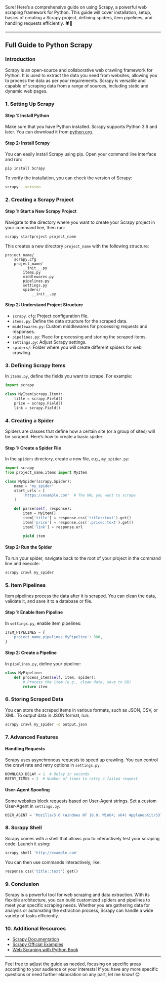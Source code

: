 Sure! Here’s a comprehensive guide on using Scrapy, a powerful web scraping framework for Python. This guide will cover installation, setup, basics of creating a Scrapy project, defining spiders, item pipelines, and handling requests efficiently. 🕷️🐍

---

## Full Guide to Python Scrapy

### Introduction
Scrapy is an open-source and collaborative web crawling framework for Python. It is used to extract the data you need from websites, allowing you to process the data as per your requirements. Scrapy is versatile and capable of scraping data from a range of sources, including static and dynamic web pages.

### 1. Setting Up Scrapy

#### Step 1: Install Python
Make sure that you have Python installed. Scrapy supports Python 3.6 and later. You can download it from [python.org](https://www.python.org/downloads/).

#### Step 2: Install Scrapy
You can easily install Scrapy using pip. Open your command line interface and run:

```bash
pip install Scrapy
```

To verify the installation, you can check the version of Scrapy:

```bash
scrapy --version
```

### 2. Creating a Scrapy Project

#### Step 1: Start a New Scrapy Project
Navigate to the directory where you want to create your Scrapy project in your command line, then run:

```bash
scrapy startproject project_name
```

This creates a new directory `project_name` with the following structure:
```
project_name/
    scrapy.cfg
    project_name/
        __init__.py
        items.py
        middlewares.py
        pipelines.py
        settings.py
        spiders/
            __init__.py
```

#### Step 2: Understand Project Structure
- `scrapy.cfg`: Project configuration file.
- `items.py`: Define the data structure for the scraped data.
- `middlewares.py`: Custom middlewares for processing requests and responses.
- `pipelines.py`: Place for processing and storing the scraped items.
- `settings.py`: Adjust Scrapy settings.
- `spiders/`: Folder where you will create different spiders for web crawling.

### 3. Defining Scrapy Items

In `items.py`, define the fields you want to scrape. For example:

```python
import scrapy

class MyItem(scrapy.Item):
    title = scrapy.Field()
    price = scrapy.Field()
    link = scrapy.Field()
```

### 4. Creating a Spider

Spiders are classes that define how a certain site (or a group of sites) will be scraped. Here’s how to create a basic spider:

#### Step 1: Create a Spider File
In the `spiders` directory, create a new file, e.g., `my_spider.py`:

```python
import scrapy
from project_name.items import MyItem

class MySpider(scrapy.Spider):
    name = "my_spider"
    start_urls = [
        'https://example.com'  # The URL you want to scrape
    ]

    def parse(self, response):
        item = MyItem()
        item['title'] = response.css('title::text').get()
        item['price'] = response.css('.price::text').get()
        item['link'] = response.url

        yield item
```

#### Step 2: Run the Spider
To run your spider, navigate back to the root of your project in the command line and execute:

```bash
scrapy crawl my_spider
```

### 5. Item Pipelines

Item pipelines process the data after it is scraped. You can clean the data, validate it, and save it to a database or file.

#### Step 1: Enable Item Pipeline
In `settings.py`, enable item pipelines:

```python
ITEM_PIPELINES = {
   'project_name.pipelines.MyPipeline': 300,
}
```

#### Step 2: Create a Pipeline
In `pipelines.py`, define your pipeline:

```python
class MyPipeline:
    def process_item(self, item, spider):
        # Process the item (e.g., clean data, save to DB)
        return item
```

### 6. Storing Scraped Data

You can store the scraped items in various formats, such as JSON, CSV, or XML. To output data in JSON format, run:

```bash
scrapy crawl my_spider -o output.json
```

### 7. Advanced Features

#### Handling Requests
Scrapy uses asynchronous requests to speed up crawling. You can control the crawl rate and retry options in `settings.py`.

```python
DOWNLOAD_DELAY = 1  # Delay in seconds
RETRY_TIMES = 2  # Number of times to retry a failed request
```

#### User-Agent Spoofing
Some websites block requests based on User-Agent strings. Set a custom User-Agent in `settings.py`.

```python
USER_AGENT = 'Mozilla/5.0 (Windows NT 10.0; Win64; x64) AppleWebKit/537.36 (KHTML, like Gecko) Chrome/58.0.3029.110 Safari/537.3'
```

### 8. Scrapy Shell

Scrapy comes with a shell that allows you to interactively test your scraping code. Launch it using:

```bash
scrapy shell 'http://example.com'
```

You can then use commands interactively, like:

```python
response.css('title::text').get()
```

### 9. Conclusion

Scrapy is a powerful tool for web scraping and data extraction. With its flexible architecture, you can build customized spiders and pipelines to meet your specific scraping needs. Whether you are gathering data for analysis or automating the extraction process, Scrapy can handle a wide variety of tasks efficiently.

### 10. Additional Resources
- [Scrapy Documentation](https://docs.scrapy.org/en/latest/)
- [Scrapy Official Examples](https://github.com/scrapy/scrapy/tree/main/examples)
- [Web Scraping with Python Book](https://www.oreilly.com/library/view/web-scraping-with/9781491985564/)

---

Feel free to adjust the guide as needed, focusing on specific areas according to your audience or your interests! If you have any more specific questions or need further elaboration on any part, let me know! 😊
